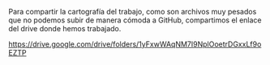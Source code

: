 Para compartir la cartografía del trabajo, como son archivos muy pesados que no podemos subir de manera cómoda a GitHub, compartimos el enlace del drive donde hemos trabajado.

https://drive.google.com/drive/folders/1yFxwWAqNM7I9NplOoetrDGxxLf9oEZTP
